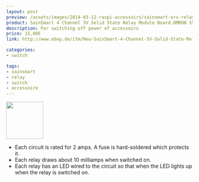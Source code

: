 ```yaml
---
layout: post
preview: /assets/images/2014-03-12-raspi-accessoirs/sainsmart-srs-relay.jpg
product: SainSmart 4 Channel 5V Solid State Relay Module Board.OMRON SSR AVR DSP Arduino
description: For switching off power of accessoirs
price: 15,88€
link: http://www.ebay.de/itm/Neu-SainSmart-4-Channel-5V-Solid-State-Relay-Module-Board-OMRON-SSR-AVR-Arduino-/320857846455?

categories:
- switch

tags:
- sainsmart
- relay
- switch
- accessoire
---
```


<img src="{{page.preview}}" style="width:100px"/>

- Each circuit is rated for 2 amps. A fuse is hard-soldered which protects it.
- Each relay draws about 10 milliamps when switched on.
- Each relay has an LED wired to the circuit so that when the LED lights up when the relay is switched on.